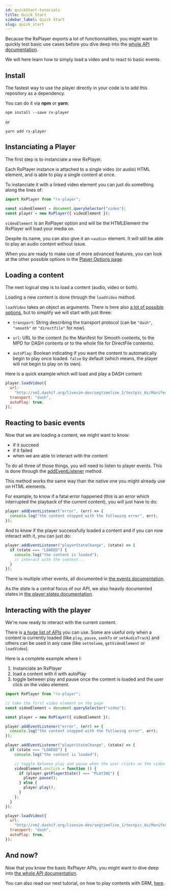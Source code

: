 ```yaml
---
id: quickStart-tutorials
title: Quick Start
sidebar_label: Quick Start
slug: quick_start
---
```


Because the RxPlayer exports a lot of functionnalities, you might want to
quickly test basic use cases before you dive deep into the [whole API documentation](../api/player_options.md).

We will here learn how to simply load a video and to react to basic events.

## Install

The fastest way to use the player directly in your code is to add this
repository as a dependency.

You can do it via **npm** or **yarn**:

```
npm install --save rx-player
```

or

```
yarn add rx-player
```

## Instanciating a Player

The first step is to instanciate a new RxPlayer.

Each RxPlayer instance is attached to a single video (or audio) HTML element,
and is able to play a single content at once.

To instanciate it with a linked video element you can just do something along
the lines of:

```js
import RxPlayer from "rx-player";

const videoElement = document.querySelector("video");
const player = new RxPlayer({ videoElement });
```

`videoElement` is an RxPlayer option and will be the HTMLElement the RxPlayer
will load your media on.

Despite its name, you can also give it an `<audio>` element. It will still be
able to play an audio content without issue.

When you are ready to make use of more advanced features, you can look at the
other possible options in the [Player Options page](../api/player_options.md).

## Loading a content

The next logical step is to load a content (audio, video or both).

Loading a new content is done through the `loadVideo` method.

`loadVideo` takes an object as arguments. There is here also [a lot of possible options](../api/basicMethods/loadVideo.md), but to simplify we will start
with just three:

- `transport`: String describing the transport protocol (can be `"dash"`,
  `"smooth"` or `"directfile"` for now).

- `url`: URL to the content (to the Manifest for Smooth contents, to the MPD
  for DASH contents or to the whole file for DirectFile contents).

- `autoPlay`: Boolean indicating if you want the content to automatically
  begin to play once loaded. `false` by default (which means, the player
  will not begin to play on its own).

Here is a quick example which will load and play a DASH content:

```js
player.loadVideo({
  url:
    "http://vm2.dashif.org/livesim-dev/segtimeline_1/testpic_6s/Manifest.mpd",
  transport: "dash",
  autoPlay: true,
});
```

## Reacting to basic events

Now that we are loading a content, we might want to know:

- if it succeed
- if it failed
- when we are able to interact with the content

To do all three of those things, you will need to listen to player events.
This is done through the [addEventListener](../api/basicMethods/addEventListener.md) method.

This method works the same way than the native one you might already use on
HTML elements.

For example, to know if a fatal error happened (this is an error which
interrupted the playback of the current content), you will just have to do:

```js
player.addEventListener("error", (err) => {
  console.log("the content stopped with the following error", err);
});
```

And to know if the player successfully loaded a content and if you can now
interact with it, you can just do:

```js
player.addEventListener("playerStateChange", (state) => {
  if (state === "LOADED") {
    console.log("the content is loaded");
    // interact with the content...
  }
});
```

There is multiple other events, all documented in [the events documentation](../api/events.md).

As the state is a central focus of our API, we also heavily documented states in
[the player states documentation](../api/states.md).

## Interacting with the player

We're now ready to interact with the current content.

There is [a huge list of APIs](../api/basicMethods/play.md) you can use.
Some are useful only when a content is currently loaded (like `play`,
`pause`, `seekTo` or `setAudioTrack`) and others can be used in any case
(like `setVolume`, `getVideoElement` or `loadVideo`).

Here is a complete example where I:

1. Instanciate an RxPlayer
2. load a content with it with autoPlay
3. toggle between play and pause once the content is loaded and the user click
   on the video element.

```js
import RxPlayer from "rx-player";

// take the first video element on the page
const videoElement = document.querySelector("video");

const player = new RxPlayer({ videoElement });

player.addEventListener("error", (err) => {
  console.log("the content stopped with the following error", err);
});

player.addEventListener("playerStateChange", (state) => {
  if (state === "LOADED") {
    console.log("the content is loaded");

    // toggle between play and pause when the user clicks on the video
    videoElement.onclick = function () {
      if (player.getPlayerState() === "PLAYING") {
        player.pause();
      } else {
        player.play();
      }
    };
  }
});

player.loadVideo({
  url:
    "http://vm2.dashif.org/livesim-dev/segtimeline_1/testpic_6s/Manifest.mpd",
  transport: "dash",
  autoPlay: true,
});
```

## And now?

Now that you know the basic RxPlayer APIs, you might want to dive deep into [the whole API documentation](./api/player_options.md).

You can also read our next tutorial, on how to play contents with DRM, [here](./drm.md).
